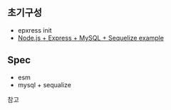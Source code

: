 ## 초기구성

- epxress init
- [Node.js + Express + MySQL + Sequelize example](https://kyounghwan01.github.io/blog/etc/sequelize/sequlize-basic-example/#sequelize-%E1%84%8E%E1%85%A9%E1%84%80%E1%85%B5%E1%84%92%E1%85%AA)

## Spec

- esm
- mysql + sequalize

참고
